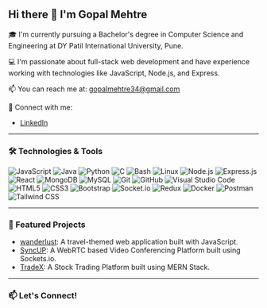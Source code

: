 ## Hi there 👋 I'm Gopal Mehtre

🎓 I'm currently pursuing a Bachelor's degree in Computer Science and Engineering at DY Patil International University, Pune.

💻 I'm passionate about full-stack web development and have experience working with technologies like JavaScript, Node.js, and Express.

📫 You can reach me at: gopalmehtre34@gmail.com

🔗 Connect with me:
- [LinkedIn](https://in.linkedin.com/in/gopal-mehtre-332a10257)

---

### 🛠️ Technologies & Tools

![JavaScript](https://img.shields.io/badge/-JavaScript-black?style=flat-square&logo=javascript)
![Java](https://img.shields.io/badge/-Java-black?style=flat-square&logo=java)
![Python](https://img.shields.io/badge/-Python-black?style=flat-square&logo=python)
![C](https://img.shields.io/badge/-C-black?style=flat-square&logo=c)
![Bash](https://img.shields.io/badge/-Bash-black?style=flat-square&logo=gnu-bash)
![Linux](https://img.shields.io/badge/-Linux-black?style=flat-square&logo=linux)
![Node.js](https://img.shields.io/badge/-Node.js-black?style=flat-square&logo=node.js)
![Express.js](https://img.shields.io/badge/-Express.js-black?style=flat-square&logo=express)
![React](https://img.shields.io/badge/-React-black?style=flat-square&logo=react)
![MongoDB](https://img.shields.io/badge/-MongoDB-black?style=flat-square&logo=mongodb)
![MySQL](https://img.shields.io/badge/-MySQL-black?style=flat-square&logo=mysql)
![Git](https://img.shields.io/badge/-Git-black?style=flat-square&logo=git)
![GitHub](https://img.shields.io/badge/-GitHub-black?style=flat-square&logo=github)
![Visual Studio Code](https://img.shields.io/badge/-VSCode-black?style=flat-square&logo=visual-studio-code)
![HTML5](https://img.shields.io/badge/-HTML5-black?style=flat-square&logo=html5)
![CSS3](https://img.shields.io/badge/-CSS3-black?style=flat-square&logo=css3)
![Bootstrap](https://img.shields.io/badge/-Bootstrap-black?style=flat-square&logo=bootstrap)
![Socket.io](https://img.shields.io/badge/-Socket.io-black?style=flat-square&logo=socketdotio)
![Redux](https://img.shields.io/badge/-Redux-black?style=flat-square&logo=redux&logoColor=764ABC)
![Docker](https://img.shields.io/badge/-Docker-black?style=flat-square&logo=docker)
![Postman](https://img.shields.io/badge/-Postman-black?style=flat-square&logo=postman)
![Tailwind CSS](https://img.shields.io/badge/-Tailwind%20CSS-black?style=flat-square&logo=tailwindcss)


---

### 📂 Featured Projects

- [wanderlust](https://github.com/gopalmehtre/wanderlust): A travel-themed web application built with JavaScript.
- [SyncUP](https://github.com/gopalmehtre/SyncUp-WebRTC-app): A WebRTC based Video Conferencing Platform built using Sockets.io.
-  [TradeX](https://github.com/gopalmehtre/TradeX-a-stock-trading-platform): A Stock Trading Platform built using MERN Stack.


---

### 📫 Let's Connect!

